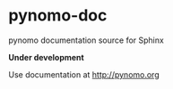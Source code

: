 # pynomo-doc
pynomo documentation source for Sphinx

**Under development**

Use documentation at http://pynomo.org
